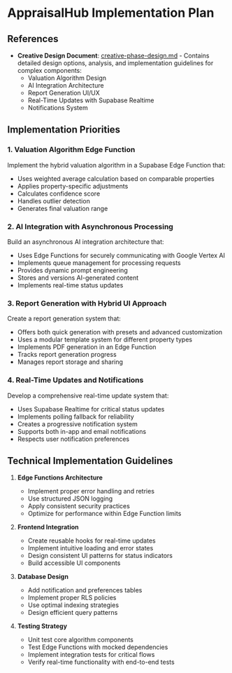 # AppraisalHub Implementation Plan

## References

- **Creative Design Document**: [creative-phase-design.md](./creative-phase-design.md) - Contains detailed design options, analysis, and implementation guidelines for complex components:
  - Valuation Algorithm Design
  - AI Integration Architecture
  - Report Generation UI/UX
  - Real-Time Updates with Supabase Realtime
  - Notifications System

## Implementation Priorities

### 1. Valuation Algorithm Edge Function
Implement the hybrid valuation algorithm in a Supabase Edge Function that:
- Uses weighted average calculation based on comparable properties
- Applies property-specific adjustments
- Calculates confidence score
- Handles outlier detection
- Generates final valuation range

### 2. AI Integration with Asynchronous Processing
Build an asynchronous AI integration architecture that:
- Uses Edge Functions for securely communicating with Google Vertex AI
- Implements queue management for processing requests
- Provides dynamic prompt engineering
- Stores and versions AI-generated content
- Implements real-time status updates

### 3. Report Generation with Hybrid UI Approach
Create a report generation system that:
- Offers both quick generation with presets and advanced customization
- Uses a modular template system for different property types
- Implements PDF generation in an Edge Function
- Tracks report generation progress
- Manages report storage and sharing

### 4. Real-Time Updates and Notifications
Develop a comprehensive real-time update system that:
- Uses Supabase Realtime for critical status updates
- Implements polling fallback for reliability
- Creates a progressive notification system
- Supports both in-app and email notifications
- Respects user notification preferences

## Technical Implementation Guidelines

1. **Edge Functions Architecture**
   - Implement proper error handling and retries
   - Use structured JSON logging
   - Apply consistent security practices
   - Optimize for performance within Edge Function limits

2. **Frontend Integration**
   - Create reusable hooks for real-time updates
   - Implement intuitive loading and error states
   - Design consistent UI patterns for status indicators
   - Build accessible UI components

3. **Database Design**
   - Add notification and preferences tables
   - Implement proper RLS policies
   - Use optimal indexing strategies
   - Design efficient query patterns

4. **Testing Strategy**
   - Unit test core algorithm components
   - Test Edge Functions with mocked dependencies
   - Implement integration tests for critical flows
   - Verify real-time functionality with end-to-end tests 
